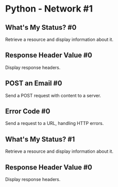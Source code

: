 # Python - Network #1

## What's My Status? #0
Retrieve a resource and display information about it.

## Response Header Value #0
Display response headers.

## POST an Email #0
Send a POST request with content to a server.

## Error Code #0
Send a request to a URL, handling HTTP errors.

## What's My Status? #1
Retrieve a resource and display information about it.

## Response Header Value #0
Display response headers.
